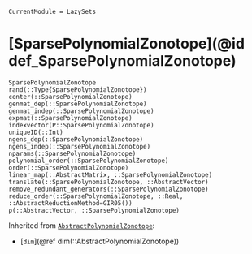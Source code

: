 ```@meta
CurrentModule = LazySets
```

# [SparsePolynomialZonotope](@id def_SparsePolynomialZonotope)

```@docs
SparsePolynomialZonotope
rand(::Type{SparsePolynomialZonotope})
center(::SparsePolynomialZonotope)
genmat_dep(::SparsePolynomialZonotope)
genmat_indep(::SparsePolynomialZonotope)
expmat(::SparsePolynomialZonotope)
indexvector(P::SparsePolynomialZonotope)
uniqueID(::Int)
ngens_dep(::SparsePolynomialZonotope)
ngens_indep(::SparsePolynomialZonotope)
nparams(::SparsePolynomialZonotope)
polynomial_order(::SparsePolynomialZonotope)
order(::SparsePolynomialZonotope)
linear_map(::AbstractMatrix, ::SparsePolynomialZonotope)
translate(::SparsePolynomialZonotope, ::AbstractVector)
remove_redundant_generators(::SparsePolynomialZonotope)
reduce_order(::SparsePolynomialZonotope, ::Real, ::AbstractReductionMethod=GIR05())
ρ(::AbstractVector, ::SparsePolynomialZonotope)
```
Inherited from [`AbstractPolynomialZonotope`](@ref):
* [`dim`](@ref dim(::AbstractPolynomialZonotope))
